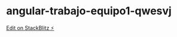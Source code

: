 # angular-trabajo-equipo1-qwesvj

[Edit on StackBlitz ⚡️](https://stackblitz.com/edit/angular-trabajo-equipo1-qwesvj)